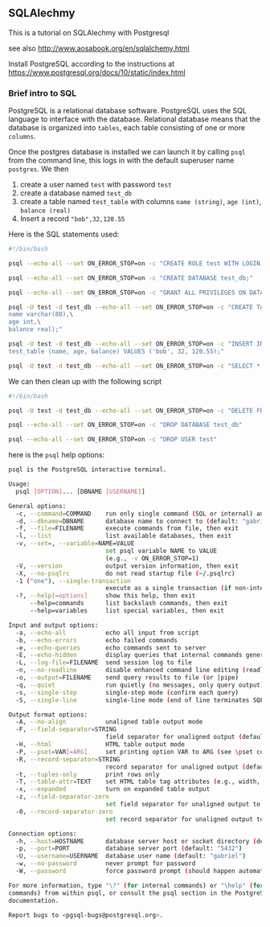## SQLAlechmy

This is a tutorial on SQLAlechmy with Postgresql

see also http://www.aosabook.org/en/sqlalchemy.html

Install PostgreSQL according to the instructions at https://www.postgresql.org/docs/10/static/index.html

### Brief intro to SQL

PostgreSQL is a relational database software. PostgreSQL uses the SQL language to interface with the database. Relational database means that the database is organized into `tables`, each table consisting of one or more `columns`.

Once the postgres database is installed we can launch it by calling `psql` from the command line, this logs in with the default superuser name `postgres`. We then

1. create a user named `test` with password `test`
2. create a database named `test_db`
3. create a table named `test_table` with columns `name (string)`, `age (int)`, `balance (real)`
4. Insert a record `"bob",32,120.55`

Here is the SQL statements used:
```bash
#!/bin/bash

psql --echo-all --set ON_ERROR_STOP=on -c "CREATE ROLE test WITH LOGIN PASSWORD 'test';"

psql --echo-all --set ON_ERROR_STOP=on -c "CREATE DATABASE test_db;"

psql --echo-all --set ON_ERROR_STOP=on -c "GRANT ALL PRIVILEGES ON DATABASE test_db TO test;"

psql -U test -d test_db --echo-all --set ON_ERROR_STOP=on -c "CREATE TABLE test_table ( \
name varchar(80),\
age int,\
balance real);"

psql -U test -d test_db --echo-all --set ON_ERROR_STOP=on -c "INSERT INTO \
test_table (name, age, balance) VALUES ('bob', 32, 120.55);"

psql -U test -d test_db --echo-all --set ON_ERROR_STOP=on -c "SELECT * FROM test_table;"
```

We can then clean up with the following script
```bash
#!/bin/bash

psql -U test -d test_db --echo-all --set ON_ERROR_STOP=on -c "DELETE FROM test_table"

psql --echo-all --set ON_ERROR_STOP=on -c "DROP DATABASE test_db"

psql --echo-all --set ON_ERROR_STOP=on -c "DROP USER test"
```

here is the `psql` help options:

```bash
psql is the PostgreSQL interactive terminal.

Usage:
  psql [OPTION]... [DBNAME [USERNAME]]

General options:
  -c, --command=COMMAND    run only single command (SQL or internal) and exit
  -d, --dbname=DBNAME      database name to connect to (default: "gabriel")
  -f, --file=FILENAME      execute commands from file, then exit
  -l, --list               list available databases, then exit
  -v, --set=, --variable=NAME=VALUE
                           set psql variable NAME to VALUE
                           (e.g., -v ON_ERROR_STOP=1)
  -V, --version            output version information, then exit
  -X, --no-psqlrc          do not read startup file (~/.psqlrc)
  -1 ("one"), --single-transaction
                           execute as a single transaction (if non-interactive)
  -?, --help[=options]     show this help, then exit
      --help=commands      list backslash commands, then exit
      --help=variables     list special variables, then exit

Input and output options:
  -a, --echo-all           echo all input from script
  -b, --echo-errors        echo failed commands
  -e, --echo-queries       echo commands sent to server
  -E, --echo-hidden        display queries that internal commands generate
  -L, --log-file=FILENAME  send session log to file
  -n, --no-readline        disable enhanced command line editing (readline)
  -o, --output=FILENAME    send query results to file (or |pipe)
  -q, --quiet              run quietly (no messages, only query output)
  -s, --single-step        single-step mode (confirm each query)
  -S, --single-line        single-line mode (end of line terminates SQL command)

Output format options:
  -A, --no-align           unaligned table output mode
  -F, --field-separator=STRING
                           field separator for unaligned output (default: "|")
  -H, --html               HTML table output mode
  -P, --pset=VAR[=ARG]     set printing option VAR to ARG (see \pset command)
  -R, --record-separator=STRING
                           record separator for unaligned output (default: newline)
  -t, --tuples-only        print rows only
  -T, --table-attr=TEXT    set HTML table tag attributes (e.g., width, border)
  -x, --expanded           turn on expanded table output
  -z, --field-separator-zero
                           set field separator for unaligned output to zero byte
  -0, --record-separator-zero
                           set record separator for unaligned output to zero byte

Connection options:
  -h, --host=HOSTNAME      database server host or socket directory (default: "local socket")
  -p, --port=PORT          database server port (default: "5432")
  -U, --username=USERNAME  database user name (default: "gabriel")
  -w, --no-password        never prompt for password
  -W, --password           force password prompt (should happen automatically)

For more information, type "\?" (for internal commands) or "\help" (for SQL
commands) from within psql, or consult the psql section in the PostgreSQL
documentation.

Report bugs to <pgsql-bugs@postgresql.org>.
```
